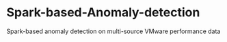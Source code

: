 # Spark-based-Anomaly-detection
Spark-based anomaly detection on multi-source VMware performance data
